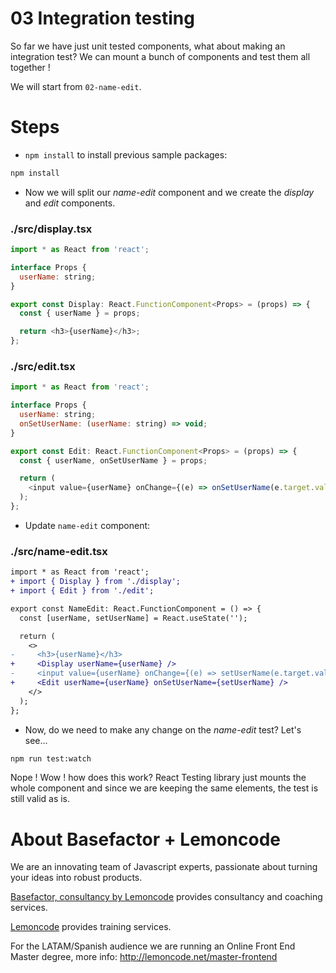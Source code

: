 # 03 Integration testing

So far we have just unit tested components, what about making an integration test?
We can mount a bunch of components and test them all together !

We will start from `02-name-edit`.

# Steps

- `npm install` to install previous sample packages:

```bash
npm install
```

- Now we will split our _name-edit_ component and we create the _display_ and _edit_ components.

### ./src/display.tsx

```javascript
import * as React from 'react';

interface Props {
  userName: string;
}

export const Display: React.FunctionComponent<Props> = (props) => {
  const { userName } = props;

  return <h3>{userName}</h3>;
};
```

### ./src/edit.tsx

```javascript
import * as React from 'react';

interface Props {
  userName: string;
  onSetUserName: (userName: string) => void;
}

export const Edit: React.FunctionComponent<Props> = (props) => {
  const { userName, onSetUserName } = props;

  return (
    <input value={userName} onChange={(e) => onSetUserName(e.target.value)} />
  );
};
```

- Update `name-edit` component:

### ./src/name-edit.tsx

```diff
import * as React from 'react';
+ import { Display } from './display';
+ import { Edit } from './edit';

export const NameEdit: React.FunctionComponent = () => {
  const [userName, setUserName] = React.useState('');

  return (
    <>
-     <h3>{userName}</h3>
+     <Display userName={userName} />
-     <input value={userName} onChange={(e) => setUserName(e.target.value)} />
+     <Edit userName={userName} onSetUserName={setUserName} />
    </>
  );
};

```

- Now, do we need to make any change on the _name-edit_ test? Let's see...

```bash
npm run test:watch
```

Nope ! Wow ! how does this work? React Testing library just mounts the whole component and since we are keeping the same elements, the test is still valid as is.

# About Basefactor + Lemoncode

We are an innovating team of Javascript experts, passionate about turning your ideas into robust products.

[Basefactor, consultancy by Lemoncode](http://www.basefactor.com) provides consultancy and coaching services.

[Lemoncode](http://lemoncode.net/services/en/#en-home) provides training services.

For the LATAM/Spanish audience we are running an Online Front End Master degree, more info: http://lemoncode.net/master-frontend
